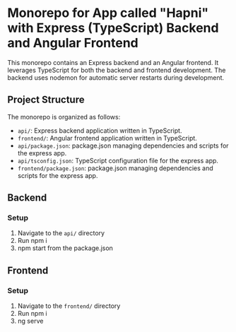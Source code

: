 # Monorepo for App called "Hapni" with Express (TypeScript) Backend and Angular Frontend

This monorepo contains an Express backend and an Angular frontend. It leverages TypeScript for both the backend and frontend development. The backend uses nodemon for automatic server restarts during development.

## Project Structure

The monorepo is organized as follows:
- `api/`: Express backend application written in TypeScript.
- `frontend/`: Angular frontend application written in TypeScript.
- `api/package.json`: package.json managing dependencies and scripts for the express app.
- `api/tsconfig.json`: TypeScript configuration file for the express app.
- `frontend/package.json`: package.json managing dependencies and scripts for the express app.

## Backend

### Setup

1. Navigate to the `api/` directory
2. Run npm i
3. npm start from the package.json

## Frontend

### Setup
1. Navigate to the `frontend/` directory
2. Run npm i
3. ng serve
